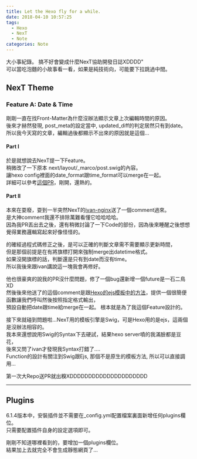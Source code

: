```yaml
---
title: Let the Hexo fly for a while.
date: 2018-04-10 10:57:25
tags: 
  - Hexo
  - NexT
  - Note
categories: Note
---
```


大小事紀錄。
搞不好會變成什麼NexT協助開發日誌XDDDD"  
可以當吃泡麵的小故事看一看，如果是純技術向，可能要下拉跳過中間。  

<!-- More -->

## NexT Theme 
### Feature A: Date & Time
剛剛一直在找Front-Matter為什麼沒辦法顯示文章上次編輯時間的原因。  
後來才赫然發現, post\_meta的設定當中, updated\_diff的判定居然只有到date。  
所以我今天寫的文章，編輯過後都顯示不出來的原因就是這個...  

#### Part I
於是就想說去NexT提一下Feature。  
稍微改了一下原本 next/layout/\_marco/post.swig的內容。  
讓hexo config裡面的date\_format跟time\_format可以merge在一起。  
詳細可以參考[這個PR](https://github.com/theme-next/hexo-theme-next/pull/223/commits/b8ebb3215c3994210c01360e24dea164616521fc)，剛開，還熱的。

#### Part II  
本來在耍廢，耍到一半突然NexT的[ivan-nginx](https://github.com/ivan-nginx)送了一個comment過來。  
是大神comment我還不排除萬難看懂它哈哈哈哈。  
因為我PR丟出去之後，還有稍微討論了一下Code的部份，因為後來睡醒之後想想覺得業務邏輯寫起來好像怪怪的。 

的確經過程式碼修正之後，是可以正確的判斷文章需不需要顯示更新時間，  
但是那個前提是在有將旗標打開來強制merge出datetime格式。  
如果沒開旗標的話，判斷還是只有到date而沒有time。  
所以我後來跟ivan講說這一塊我會再修好。  

他也很豪爽的說我的PR沒什麼問題，修了一個bug還新增一個future是一石二鳥XD  
然後後來他送了的這個comment是跟[Hexo的ejs模板中的方法](https://hexo.io/docs/helpers.html#full-date)，提供一個很簡便函數讓我們呼叫然後按照指定格式輸出，  
預設自動把date跟time給merge在一起。 根本就是為了我這個Feature設計的。  

接下來就碰到問題啦...NexT用的模板引擎是Swig，可是Hexo用的是ejs，這兩個是沒辦法相容的。  
我本來還想說用Swig的Syntax下去硬試，結果hexo server噴的我滿臉都是豆花，  
後來又問了ivan才發現我Syntax打錯了....  
Function的設計有關注到Swig跟Ejs, 那個不是原生的模板方法, 所以可以直接調用...  

第一次大Repo送PR就出糗XDDDDDDDDDDDDDDDDDDDDD  

---  

## Plugins  
6.1.4版本中，安裝插件並不需要在\_config.yml配置檔案裏面新增任何plugins欄位。  
只需要配置插件自身的設定選項即可。  

剛剛不知道哪裡看到的，要增加一個plugins欄位。  
結果加上去就完全不會生成靜態網頁了...  
